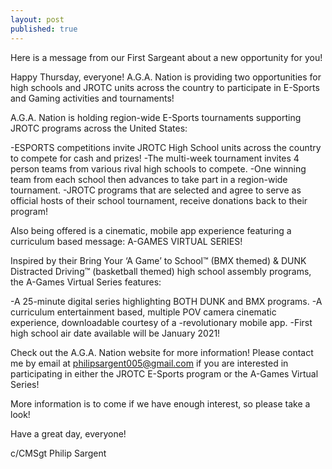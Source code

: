 ```yaml
---
layout: post
published: true
---
```

Here is a message from our First Sargeant about a new opportunity for you! 

Happy Thursday, everyone!
A.G.A. Nation is providing two opportunities for high schools and JROTC units across the country to participate in E-Sports and Gaming activities and tournaments!

A.G.A. Nation is holding region-wide E-Sports tournaments supporting JROTC programs across the United States:

-ESPORTS competitions invite JROTC High School units across the country to compete for cash and prizes!
-The multi-week tournament invites 4 person teams from various rival high schools to compete.
-One winning team from each school then advances to take part in a region-wide tournament.
-JROTC programs that are selected and agree to serve as official hosts of their school tournament, receive donations back to their program!

Also being offered is a cinematic, mobile app experience featuring a curriculum based message: A-GAMES VIRTUAL SERIES!

Inspired by their Bring Your ‘A Game’ to School™ (BMX themed) & DUNK Distracted Driving™ (basketball themed) high school assembly programs, the A-Games Virtual Series features:

-A 25-minute digital series highlighting BOTH DUNK and BMX programs.
-A curriculum entertainment based, multiple POV camera cinematic experience, downloadable courtesy of a -revolutionary mobile app.
-First high school air date available will be January 2021!

Check out the A.G.A. Nation website for more information! Please contact me by email at philipsargent005@gmail.com if you are interested in participating in either the JROTC E-Sports program or the A-Games Virtual Series!

More information is to come if we have enough interest, so please take a look!

Have a great day, everyone!

c/CMSgt Philip Sargent
